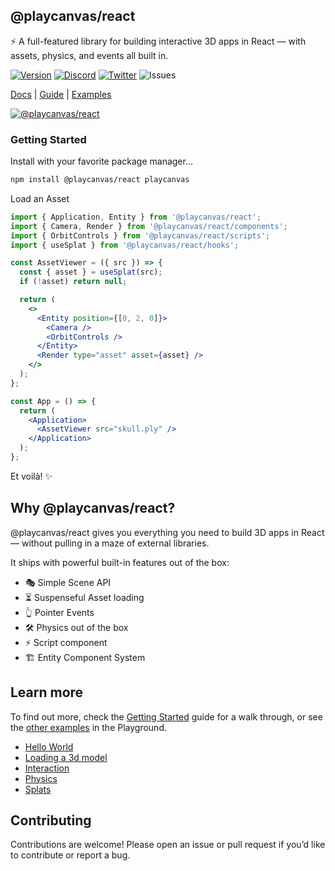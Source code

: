 ## @playcanvas/react
⚡ A full-featured library for building interactive 3D apps in React — with assets, physics, and events all built in.

[![Version](https://img.shields.io/npm/v/@playcanvas/react?style=flat&colorA=333333&colorB=444444)](https://www.npmjs.com/package/@playcanvas/react)
[![Discord](https://img.shields.io/discord/740090768164651008?style=flat&olorA=333333&colorB=444444&label=discord&logo=discord&logoColor=ffffff)](https://discord.com/channels/408617316415307776/408617316415307778)
[![Twitter](https://img.shields.io/twitter/follow/playcanvas?label=%40playcanvas&style=flat&colorA=333333&colorB=333333&logo=x&logoColor=ffffff)](https://x.com/playcanvas)
![Issues](https://img.shields.io/github/issues/playcanvas/react?style=flat&colorA=333333&colorB=444444)

[Docs](https://playcanvas-react.vercel.app) | [Guide](http://playcanvas-react.vercel.app/docs/guide/getting-started) | [Examples](https://playcanvas-react.vercel.app/examples/)

<a href="https://playcanvas-react.vercel.app/examples/splats" target="_blank" >
  <img alt="@playcanvas/react" src="https://github.com/user-attachments/assets/159bdadb-1b7d-4334-8acb-c4530b570f2b" />
</a>

### Getting Started

Install with your favorite package manager...

```bash
npm install @playcanvas/react playcanvas
```

Load an Asset

```jsx
import { Application, Entity } from '@playcanvas/react';
import { Camera, Render } from '@playcanvas/react/components';
import { OrbitControls } from '@playcanvas/react/scripts';
import { useSplat } from '@playcanvas/react/hooks';

const AssetViewer = ({ src }) => {
  const { asset } = useSplat(src);
  if (!asset) return null;

  return (
    <>
      <Entity position={[0, 2, 0]}>
        <Camera />
        <OrbitControls />
      </Entity>
      <Render type="asset" asset={asset} />
    </>
  );
};

const App = () => {
  return (
    <Application>
      <AssetViewer src="skull.ply" />
    </Application>
  );
};
```

Et voilà! ✨

## Why @playcanvas/react?

@playcanvas/react gives you everything you need to build 3D apps in React — without pulling in a maze of external libraries.

It ships with powerful built-in features out of the box:

- 🎭 Simple Scene API
- ⏳ Suspenseful Asset loading
- ️👆 Pointer Events
- 🛠️ Physics out of the box
- ⚡ Script component
- 🏗️ Entity Component System

## Learn more

To find out more, check the [Getting Started](https://playcanvas-react.vercel.app/docs/guide/getting-started) guide for a walk through, or see the [other examples](https://playcanvas-react.vercel.app/examples/) in the Playground.

- [Hello World](http://playcanvas-react.vercel.app/examples/hello-world)
- [Loading a 3d model](http://playcanvas-react.vercel.app/examples/load-a-3D-model)
- [Interaction](http://playcanvas-react.vercel.app/examples/pointer-events)
- [Physics](http://playcanvas-react.vercel.app/examples/physics)
- [Splats](http://playcanvas-react.vercel.app/examples/splats)

## Contributing

Contributions are welcome! Please open an issue or pull request if you’d like to contribute or report a bug.





